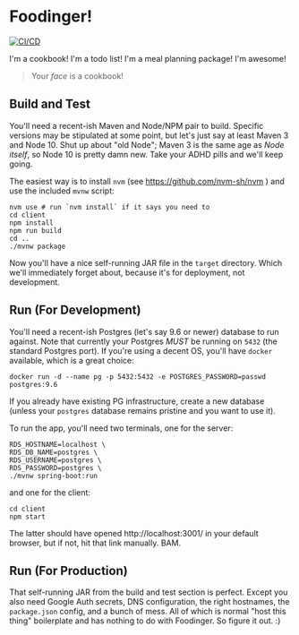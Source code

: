 # Foodinger!

[![CI/CD](https://github.com/folded-ear/foodinger/actions/workflows/ci-cd.yaml/badge.svg)](https://github.com/folded-ear/foodinger/actions/workflows/ci-cd.yaml)

I'm a cookbook! I'm a todo list! I'm a meal planning package! I'm awesome!

> Your _face_ is a cookbook!

## Build and Test

You'll need a recent-ish Maven and Node/NPM pair to build. Specific versions
may be stipulated at some point, but let's just say at least Maven 3 and
Node 10. Shut up about "old Node"; Maven 3 is the same age as _Node itself_,
so Node 10 is pretty damn new. Take your ADHD pills and we'll keep going.

The easiest way is to install `nvm` (see https://github.com/nvm-sh/nvm ) and
use the included `mvnw` script:

    nvm use # run `nvm install` if it says you need to
    cd client
    npm install
    npm run build
    cd ..
    ./mvnw package

Now you'll have a nice self-running JAR file in the `target` directory. Which
we'll immediately forget about, because it's for deployment, not development.

## Run (For Development)

You'll need a recent-ish Postgres (let's say 9.6 or newer) database to run
against. Note that currently your Postgres *MUST* be running on `5432` (the
standard Postgres port). If you're using a decent OS, you'll have `docker`
available, which is a great choice:

    docker run -d --name pg -p 5432:5432 -e POSTGRES_PASSWORD=passwd postgres:9.6

If you already have existing PG infrastructure, create a new database (unless
your `postgres` database remains pristine and you want to use it).

To run the app, you'll need two terminals, one for the server:

    RDS_HOSTNAME=localhost \
    RDS_DB_NAME=postgres \
    RDS_USERNAME=postgres \
    RDS_PASSWORD=postgres \
    ./mvnw spring-boot:run

and one for the client:

    cd client
    npm start

The latter should have opened http://localhost:3001/ in your default browser,
but if not, hit that link manually. BAM.

## Run (For Production)

That self-running JAR from the build and test section is perfect. Except you
also need Google Auth secrets, DNS configuration, the right hostnames, the
`package.json` config, and a bunch of mess. All of which is normal "host this
thing" boilerplate and has nothing to do with Foodinger. So figure it out. :)
